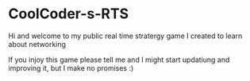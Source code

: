 # CoolCoder-s-RTS

Hi and welcome to my public real time stratergy game I created to learn about networking

If you injoy this game please tell me and I might start updatiung and improving it, but I make no promises :)
